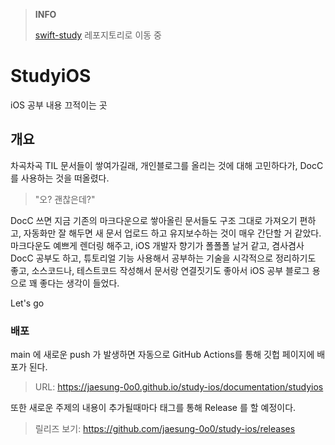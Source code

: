 > **INFO**
>
> [swift-study](https://github.com/x-0o0/swift-study) 레포지토리로 이동 중

# StudyiOS

iOS 공부 내용 끄적이는 곳

## 개요

차곡차곡 TIL 문서들이 쌓여가길래, 개인블로그를 올리는 것에 대해 고민하다가, DocC를 사용하는 것을 떠올렸다.
> "오? 괜찮은데?"

DocC 쓰면 지금 기존의 마크다운으로 쌓아올린 문서들도 구조 그대로 가져오기 편하고, 자동화만 잘 해두면 
새 문서 업로드 하고 유지보수하는 것이 매우 간단할 거 같았다.
마크다운도 예쁘게 렌더링 해주고, iOS 개발자 향기가 폴폴폴 날거 같고, 겸사겸사 DocC 공부도 하고,
튜토리얼 기능 사용해서 공부하는 기술을 시각적으로 정리하기도 좋고, 소스코드나, 테스트코드 작성해서 문서랑 연결짓기도 좋아서
iOS 공부 블로그 용으로 꽤 좋다는 생각이 들었다.

Let's go

### 배포

main 에 새로운 push 가 발생하면 자동으로 GitHub Actions를 통해 깃헙 페이지에 배포가 된다.
> URL: https://jaesung-0o0.github.io/study-ios/documentation/studyios

또한 새로운 주제의 내용이 추가될때마다 태그를 통해 Release 를 할 예정이다.
> 릴리즈 보기: https://github.com/jaesung-0o0/study-ios/releases
